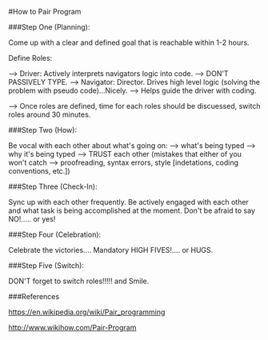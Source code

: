 #How to Pair Program

###Step One (Planning):

Come up with a clear and defined goal that is reachable within 1-2 hours.

Define Roles: 

 --> Driver: Actively interprets navigators logic into code.
         --> DON'T PASSIVELY TYPE. 
 --> Navigator: Director. Drives high level logic (solving the problem with pseudo code)...Nicely.
         --> Helps guide the driver with coding. 

--> Once roles are defined, time for each roles should be discuessed, switch roles around 30 minutes.

###Step Two (How):

Be vocal with each other about what's going on:
    --> what's being typed
    --> why it's being typed
    --> TRUST each other (mistakes that either of you won't catch --> proofreading, syntax errors, style [indetations, coding conventions, etc.])

###Step Three (Check-In):

Sync up with each other frequently. 
Be actively engaged with each other and what task is being accomplished at the moment.
Don't be afraid to say NO!..... or yes!

###Step Four (Celebration):

Celebrate the victories.... Mandatory HIGH FIVES!.... or HUGS.

###Step Five (Switch):

DON'T forget to switch roles!!!!! and Smile.


###References

https://en.wikipedia.org/wiki/Pair_programming

http://www.wikihow.com/Pair-Program
